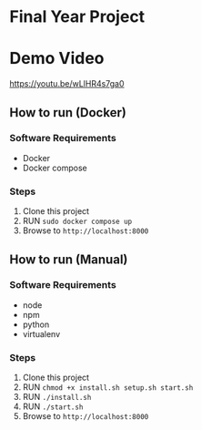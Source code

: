 # Final Year Project

# Demo Video
https://youtu.be/wLlHR4s7ga0

## How to run (Docker)
### Software Requirements
- Docker
- Docker compose

### Steps
1. Clone this project
2. RUN `sudo docker compose up`
3. Browse to `http://localhost:8000`

## How to run (Manual)
### Software Requirements
- node
- npm
- python
- virtualenv

### Steps
1. Clone this project
2. RUN `chmod +x install.sh setup.sh start.sh `
3. RUN `./install.sh`
4. RUN `./start.sh`
5. Browse to `http://localhost:8000`

